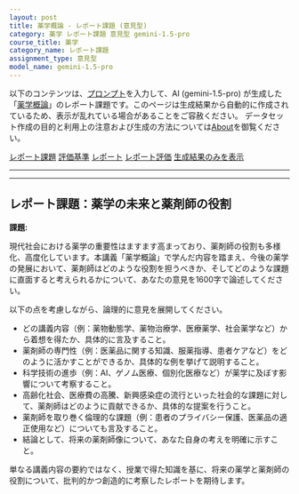 ```yaml
---
layout: post
title: 薬学概論 - レポート課題 (意見型)
category: 薬学 レポート課題 意見型 gemini-1.5-pro
course_title: 薬学
category_name: レポート課題
assignment_type: 意見型
model_name: gemini-1.5-pro
---
```


以下のコンテンツは、[プロンプト](http://127.0.0.1:8000/generated/薬学/gemini-1.5-pro/prompt_レポート課題-意見型.md)を入力して、AI (gemini-1.5-pro) が生成した「[薬学概論](/contents/薬学/)」のレポート課題です。このページは生成結果から自動的に作成されているため、表示が乱れている場合があることをご容赦ください。
データセット作成の目的と利用上の注意および生成の方法については[About](/About)を御覧ください。

[レポート課題](../レポート課題-意見型)
[評価基準](../評価基準-意見型)
[レポート](../レポート-意見型)
[レポート評価](../レポート評価-意見型)
[生成結果のみを表示](http://127.0.0.1:8000/generated/薬学/gemini-1.5-pro/レポート課題-意見型.md)
  

***
***
  
## レポート課題：薬学の未来と薬剤師の役割

**課題:**

現代社会における薬学の重要性はますます高まっており、薬剤師の役割も多様化、高度化しています。本講義「薬学概論」で学んだ内容を踏まえ、今後の薬学の発展において、薬剤師はどのような役割を担うべきか、そしてどのような課題に直面すると考えられるかについて、あなたの意見を1600字で論述してください。

以下の点を考慮しながら、論理的に意見を展開してください。

* どの講義内容（例：薬物動態学、薬物治療学、医療薬学、社会薬学など）から着想を得たか、具体的に言及すること。
* 薬剤師の専門性（例：医薬品に関する知識、服薬指導、患者ケアなど）をどのように活かすことができるか、具体的な例を挙げて説明すること。
* 科学技術の進歩（例：AI、ゲノム医療、個別化医療など）が薬学に及ぼす影響について考察すること。
* 高齢化社会、医療費の高騰、新興感染症の流行といった社会的な課題に対して、薬剤師はどのように貢献できるか、具体的な提案を行うこと。
* 薬剤師を取り巻く倫理的な課題（例：患者のプライバシー保護、医薬品の適正使用など）についても言及すること。
* 結論として、将来の薬剤師像について、あなた自身の考えを明確に示すこと。


単なる講義内容の要約ではなく、授業で得た知識を基に、将来の薬学と薬剤師の役割について、批判的かつ創造的に考察したレポートを期待します。
